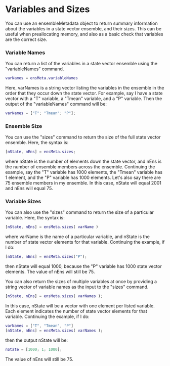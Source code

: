 # Variables and Sizes

You can use an ensembleMetadata object to return summary information about the variables in a state vector ensemble, and their sizes. This can be useful when preallocating memory, and also as a basic check that variables are the correct size.

### Variable Names
You can return a list of the variables in a state vector ensemble using the "variableNames" command.
```matlab
varNames = ensMeta.variableNames
```

Here, varNames is a string vector listing the variables in the ensemble in the order that they occur down the state vector. For example, say I have a state vector with a "T" variable, a "Tmean" variable, and a "P" variable. Then the output of the "variableNames" command will be:
```matlab
varNames = ["T"; "Tmean"; "P"];
```

### Ensemble Size
You can use the "sizes" command to return the size of the full state vector ensemble. Here, the syntax is:
```matlab
[nState, nEns] = ensMeta.sizes;
```
where nState is the number of elements down the state vector, and nEns is the number of ensemble members across the ensemble. Continuing the example, say the "T" variable has 1000 elements, the "Tmean" variable has 1 element, and the "P" variable has 1000 elements. Let's also say there are 75 ensemble members in my ensemble. In this case, nState will equal 2001 and nEns will equal 75.

### Variable Sizes
You can also use the "sizes" command to return the size of a particular variable. Here, the syntax is:
```matlab
[nState, nEns] = ensMeta.sizes( varName )
```
where varName is the name of a particular variable, and nState is the number of state vector elements for that variable. Continuing the example, if I do:
```matlab
[nState, nEns] = ensMeta.sizes("P");
```
then nState will equal 1000, because the "P" variable has 1000 state vector elements. The value of nEns will still be 75.

You can also return the sizes of multiple variables at once by providing a string vector of variable names as the input to the "sizes" command.
```matlab
[nState, nEns] = ensMeta.sizes( varNames );
```
In this case, nState will be a vector with one element per listed variable. Each element indicates the number of state vector elements for that variable. Continuing the example, if I do:
```matlab
varNames = ["T", "Tmean", "P"]
[nState, nEns] = ensMeta.sizes( varNames );
```
then the output nState will be:
```matlab
nState = [1000; 1; 1000];
```
The value of nEns will still be 75.

